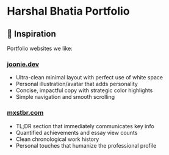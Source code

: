 # Harshal Bhatia Portfolio

## 🎨 Inspiration

Portfolio websites we like:

### [joonie.dev](https://joonie.dev/)
- Ultra-clean minimal layout with perfect use of white space
- Personal illustration/avatar that adds personality
- Concise, impactful copy with strategic color highlights
- Simple navigation and smooth scrolling

### [mxstbr.com](https://mxstbr.com/)
- TL;DR section that immediately communicates key info
- Quantified achievements and essay view counts
- Clean chronological work history
- Personal touches that humanize the professional profile
